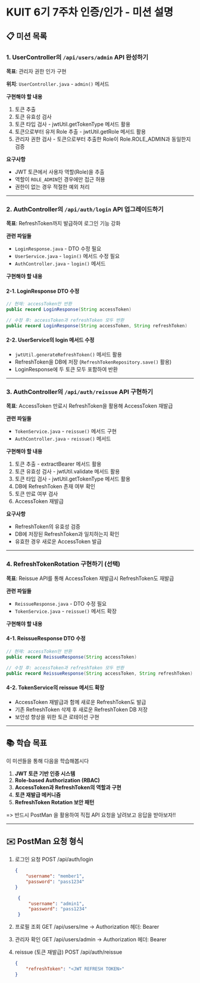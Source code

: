# KUIT 6기 7주차 인증/인가 - 미션 설명

## 📋 미션 목록

### 1. UserController의 `/api/users/admin` API 완성하기
**목표**: 관리자 권한 인가 구현

**위치**: `UserController.java` - `admin()` 메서드

**구현해야 할 내용**
1. 토큰 추출
2. 토큰 유효성 검사
3. 토큰 타입 검사 - jwtUtil.getTokenType 메서드 활용
4. 토큰으로부터 유저 Role 추출 - jwtUtil.getRole 메서드 활용
5. 관리자 권한 검사 - 토큰으로부터 추출한 Role이 Role.ROLE_ADMIN과 동일한지 검증


**요구사항**
- JWT 토큰에서 사용자 역할(Role)을 추출
- 역할이 `ROLE_ADMIN`인 경우에만 접근 허용
- 권한이 없는 경우 적절한 예외 처리

---

### 2. AuthController의 `/api/auth/login` API 업그레이드하기
**목표**: RefreshToken까지 발급하여 로그인 기능 강화

**관련 파일들**
- `LoginResponse.java` - DTO 수정 필요
- `UserService.java` - `login()` 메서드 수정 필요
- `AuthController.java` - `login()` 메서드

**구현해야 할 내용**

#### 2-1. LoginResponse DTO 수정
```java
// 현재: accessToken만 반환
public record LoginResponse(String accessToken)

// 수정 후: accessToken과 refreshToken 모두 반환
public record LoginResponse(String accessToken, String refreshToken)
```

#### 2-2. UserService의 login 메서드 수정
- `jwtUtil.generateRefreshToken()` 메서드 활용
- RefreshToken을 DB에 저장 (`RefreshTokenRepository.save()` 활용)
- LoginResponse에 두 토큰 모두 포함하여 반환

---

### 3. AuthController의 `/api/auth/reissue` API 구현하기
**목표**: AccessToken 만료시 RefreshToken을 활용해 AccessToken 재발급

**관련 파일들**
- `TokenService.java` - `reissue()` 메서드 구현
- `AuthController.java` - `reissue()` 메서드

**구현해야 할 내용**
1. 토큰 추출 - extractBearer 메서드 활용
2. 토큰 유효성 검사 - jwtUtil.validate 메서드 활용
3. 토큰 타입 검사 - jwtUtil.getTokenType 메서드 활용
4. DB에 RefreshToken 존재 여부 확인
5. 토큰 만료 여부 검사
6. AccessToken 재발급

**요구사항**
- RefreshToken의 유효성 검증
- DB에 저장된 RefreshToken과 일치하는지 확인
- 유효한 경우 새로운 AccessToken 발급

---

### 4. RefreshTokenRotation 구현하기 (선택)
**목표**: Reissue API를 통해 AccessToken 재발급시 RefreshToken도 재발급

**관련 파일들**
- `ReissueResponse.java` - DTO 수정 필요
- `TokenService.java` - `reissue()` 메서드 확장

**구현해야 할 내용**

#### 4-1. ReissueResponse DTO 수정
```java
// 현재: accessToken만 반환
public record ReissueResponse(String accessToken)

// 수정 후: accessToken과 refreshToken 모두 반환
public record ReissueResponse(String accessToken, String refreshToken)
```

#### 4-2. TokenService의 reissue 메서드 확장
- AccessToken 재발급과 함께 새로운 RefreshToken도 발급
- 기존 RefreshToken 삭제 후 새로운 RefreshToken DB 저장
- 보안성 향상을 위한 토큰 로테이션 구현

---

## 📚 학습 목표

이 미션들을 통해 다음을 학습해봅시다

1. **JWT 토큰 기반 인증 시스템**
2. **Role-based Authorization (RBAC)**
3. **AccessToken과 RefreshToken의 역할과 구현**
4. **토큰 재발급 메커니즘**
5. **RefreshToken Rotation 보안 패턴**

=> 반드시 PostMan 을 활용하여 직접 API 요청을 날려보고 응답을 받아보자!!

---

## ✉️ PostMan 요청 형식
1. 로그인 요청 POST /api/auth/login
    ```json
    {
        "username": "member1",
        "password": "pass1234"
    }
    ```
   ```json
    {
        "username": "admin1",
        "password": "pass1234"
    }
    ```

2. 프로필 조회 GET /api/users/me -> Authorization 헤더: Bearer <Access Token>

3. 관리자 확인 GET /api/users/admin -> Authorization 헤더: Bearer <Access Token>

4. reissue (토큰 재발급) POST /api/auth/reissue
    ```json
    {
        "refreshToken": "<JWT REFRESH TOKEN>"
    }
    ```
